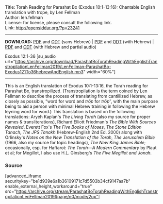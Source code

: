 <html>
<head></head>
<body>
Title: Torah Reading for Parashat Bo (Exodus 10:1-13:16): Chantable English translation with trope, by Len Fellman<br />
Author: len.fellman<br />
License: for license, please consult the following link.<br />
Link: <a href="http://opensiddur.org/?p=23241">http://opensiddur.org/?p=23241</a>
<p />
<hr />

<style type="text/css" media="all">.printfriendly {display: none!important;}</style>

<strong>DOWNLOAD:</strong> <a href="https://archive.org/download/ParashatBoTorahReadingWithEnglishTranstropilationLenFellman2019/ParashatBoTorahReadingexodus10v1-13v16InEnglishTranstropilationlenFellman2019-EnglishOnly.pdf">PDF</a> and <a href="https://archive.org/download/ParashatBoTorahReadingWithEnglishTranstropilationLenFellman2019/ParashatBoTorahReadingexodus10v1-13v16InEnglishTranstropilationlenFellman2019-EnglishOnly.odt">ODT</a> (sans Hebrew) | <a href="https://archive.org/download/ParashatBoTorahReadingWithEnglishTranstropilationLenFellman2019/Parashat%20Bo%20Torah%20Reading%20%28Exodus%2010v1-13v16%29%20in%20English%20transtropilation%20%28Len%20Fellman%202019%29.pdf">PDF</a> and <a href="https://archive.org/download/ParashatBoTorahReadingWithEnglishTranstropilationLenFellman2019/ParashatBoTorahReadingexodus10v1-13v16InEnglishTranstropilationlenFellman2019.odt">ODT</a> (with Hebrew) | <a href="https://archive.org/download/ParashatBoTorahReadingWithEnglishTranstropilationLenFellman2019/ParashatBoTorahReadingexodus10v1-13v16InEnglishTranstropilationWithPartialAudiolenFellman2019.pdf">PDF</a> and <a href="https://archive.org/download/ParashatBoTorahReadingWithEnglishTranstropilationLenFellman2019/ParashatBoTorahReadingexodus10v1-13v16InEnglishTranstropilationWithPartialAudiolenFellman2019.odt">ODT</a> (with Hebrew and partial audio)

Exodus 12:1-36 [su_audio url="https://archive.org/download/ParashatBoTorahReadingWithEnglishTranstropilationLenFellman2019/LenFellman-ParashatBo-Exodus121To36hebrewAndEnglish.mp3" width="60%"]

<hr />

This is an English translation of Exodus 10:1-13:16, the Torah reading for Parashat Bo, transtropilized. (Transtropilation is the term coined by Len Fellman to describe the process of translating from cantillized Hebrew, as closely as possible, “word for word and <em>trōp</em> for <em>trōp</em>”, with the main purpose being to aid a person with minimal Hebrew training in following the Hebrew leyning word for word.) This translation is based on the following translations: Aryeh Kaplan's <em>The Living Torah</em> (also my source for proper names & transliterations), Richard Elliott Friedman's <em>The Bible With Sources Revealed</em>, Everett Fox's <em>The Five Books of Moses</em>, <em>The Stone Edition Tanach</em>, <em>The JPS Tanakh</em> (Hebrew-English 2nd Ed. 2000) along with Orlinsky's <em>Notes on the New Translation of the Torah</em>, <em>The Jerusalem Bible</em> (1966, also my source for topic headings), <em>The New King James Bible</em>; occasionally, esp. for Haftarot: <em>The Torah—A Modern Commentary</em> by Plaut et al; for Megillot, I also use H.L. Ginsberg's <em>The Five Megillot and Jonah</em>.

<h3>Source</h3>

[advanced_iframe securitykey="be1d939e6a1b36109171c7d5503b34cf9147aa7b" enable_external_height_workaround="true" src="https://archive.org/stream/ParashatBoTorahReadingWithEnglishTranstropilationLenFellman2019#page/n0/mode/2up"]
</body>
</html>